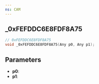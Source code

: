 ```yaml
---
ns: CAM
---
```

## _0xFEFDDC6E8FDF8A75

```c
// 0xFEFDDC6E8FDF8A75
void _0xFEFDDC6E8FDF8A75(Any p0, Any p1);
```

## Parameters
* **p0**:
* **p1**:
